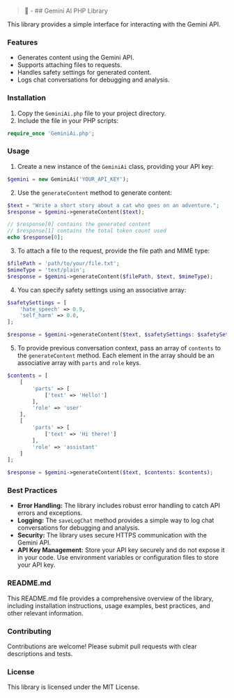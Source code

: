 > 🤖 - ## Gemini AI PHP Library

This library provides a simple interface for interacting with the Gemini API.

### Features

* Generates content using the Gemini API.
* Supports attaching files to requests.
* Handles safety settings for generated content.
* Logs chat conversations for debugging and analysis.

### Installation

1. Copy the `GeminiAi.php` file to your project directory.
2. Include the file in your PHP scripts:

```php
require_once 'GeminiAi.php';
```

### Usage

1. Create a new instance of the `GeminiAi` class, providing your API key:

```php
$gemini = new GeminiAi('YOUR_API_KEY');
```

2. Use the `generateContent` method to generate content:

```php
$text = "Write a short story about a cat who goes on an adventure.";
$response = $gemini->generateContent($text);

// $response[0] contains the generated content
// $response[1] contains the total token count used
echo $response[0];
```

3. To attach a file to the request, provide the file path and MIME type:

```php
$filePath = 'path/to/your/file.txt';
$mimeType = 'text/plain';
$response = $gemini->generateContent($filePath, $text, $mimeType);
```

4. You can specify safety settings using an associative array:

```php
$safetySettings = [
    'hate_speech' => 0.9,
    'self_harm' => 0.8,
];

$response = $gemini->generateContent($text, $safetySettings: $safetySettings);
```

5. To provide previous conversation context, pass an array of `contents` to the `generateContent` method. Each element in the array should be an associative array with `parts` and `role` keys.

```php
$contents = [
    [
        'parts' => [
            ['text' => 'Hello!']
        ],
        'role' => 'user'
    ],
    [
        'parts' => [
            ['text' => 'Hi there!']
        ],
        'role' => 'assistant'
    ]
];

$response = $gemini->generateContent($text, $contents: $contents);
```

### Best Practices

* **Error Handling:** The library includes robust error handling to catch API errors and exceptions.
* **Logging:** The `saveLogChat` method provides a simple way to log chat conversations for debugging and analysis.
* **Security:** The library uses secure HTTPS communication with the Gemini API.
* **API Key Management:** Store your API key securely and do not expose it in your code. Use environment variables or configuration files to store your API key.

### README.md

This README.md file provides a comprehensive overview of the library, including installation instructions, usage examples, best practices, and other relevant information.

### Contributing

Contributions are welcome! Please submit pull requests with clear descriptions and tests.

### License

This library is licensed under the MIT License.


